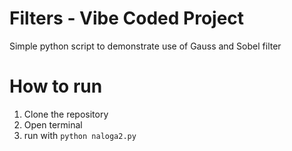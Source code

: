 # Filters - Vibe Coded Project
Simple python script to demonstrate use of Gauss and Sobel filter

# How to run
1. Clone the repository
2. Open terminal
3. run with ```python naloga2.py```

